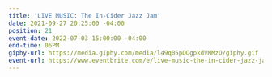 ```yaml
---
title: 'LIVE MUSIC: The In-Cider Jazz Jam'
date: 2021-09-27 20:25:00 -04:00
position: 21
event-date: 2022-07-03 15:00:00 -04:00
end-time: 06PM
giphy-url: https://media.giphy.com/media/l49q05pDQgpkdVMMzO/giphy.gif
event-url: https://www.eventbrite.com/e/live-music-the-in-cider-jazz-jam-tickets-372512644347
---
```


